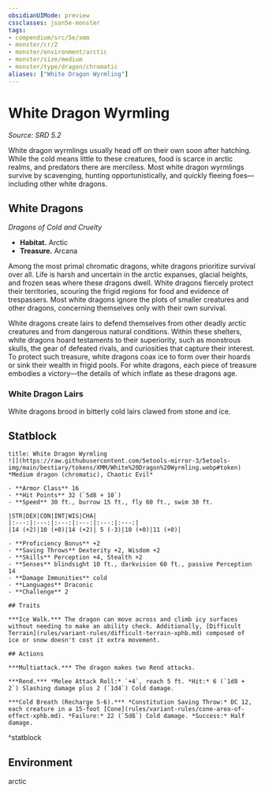 ```yaml
---
obsidianUIMode: preview
cssclasses: json5e-monster
tags:
- compendium/src/5e/xmm
- monster/cr/2
- monster/environment/arctic
- monster/size/medium
- monster/type/dragon/chromatic
aliases: ["White Dragon Wyrmling"]
---
```

# White Dragon Wyrmling
*Source: SRD 5.2*  

White dragon wyrmlings usually head off on their own soon after hatching. While the cold means little to these creatures, food is scarce in arctic realms, and predators there are merciless. Most white dragon wyrmlings survive by scavenging, hunting opportunistically, and quickly fleeing foes—including other white dragons.

## White Dragons

*Dragons of Cold and Cruelty*

- **Habitat.** Arctic  
- **Treasure.** Arcana  

Among the most primal chromatic dragons, white dragons prioritize survival over all. Life is harsh and uncertain in the arctic expanses, glacial heights, and frozen seas where these dragons dwell. White dragons fiercely protect their territories, scouring the frigid regions for food and evidence of trespassers. Most white dragons ignore the plots of smaller creatures and other dragons, concerning themselves only with their own survival.

White dragons create lairs to defend themselves from other deadly arctic creatures and from dangerous natural conditions. Within these shelters, white dragons hoard testaments to their superiority, such as monstrous skulls, the gear of defeated rivals, and curiosities that capture their interest. To protect such treasure, white dragons coax ice to form over their hoards or sink their wealth in frigid pools. For white dragons, each piece of treasure embodies a victory—the details of which inflate as these dragons age.

### White Dragon Lairs

White dragons brood in bitterly cold lairs clawed from stone and ice.

## Statblock

```ad-statblock
title: White Dragon Wyrmling
![](https://raw.githubusercontent.com/5etools-mirror-3/5etools-img/main/bestiary/tokens/XMM/White%20Dragon%20Wyrmling.webp#token)
*Medium dragon (chromatic), Chaotic Evil*

- **Armor Class** 16
- **Hit Points** 32 (`5d8 + 10`)
- **Speed** 30 ft., burrow 15 ft., fly 60 ft., swim 30 ft.

|STR|DEX|CON|INT|WIS|CHA|
|:---:|:---:|:---:|:---:|:---:|:---:|
|14 (+2)|10 (+0)|14 (+2)| 5 (-3)|10 (+0)|11 (+0)|

- **Proficiency Bonus** +2
- **Saving Throws** Dexterity +2, Wisdom +2
- **Skills** Perception +4, Stealth +2
- **Senses** blindsight 10 ft., darkvision 60 ft., passive Perception 14
- **Damage Immunities** cold
- **Languages** Draconic
- **Challenge** 2

## Traits

***Ice Walk.*** The dragon can move across and climb icy surfaces without needing to make an ability check. Additionally, [Difficult Terrain](rules/variant-rules/difficult-terrain-xphb.md) composed of ice or snow doesn't cost it extra movement.

## Actions

***Multiattack.*** The dragon makes two Rend attacks.

***Rend.*** *Melee Attack Roll:* `+4`, reach 5 ft. *Hit:* 6 (`1d8 + 2`) Slashing damage plus 2 (`1d4`) Cold damage.

***Cold Breath (Recharge 5-6).*** *Constitution Saving Throw:* DC 12, each creature in a 15-foot [Cone](rules/variant-rules/cone-area-of-effect-xphb.md). *Failure:* 22 (`5d8`) Cold damage. *Success:* Half damage.
```
^statblock

## Environment

arctic